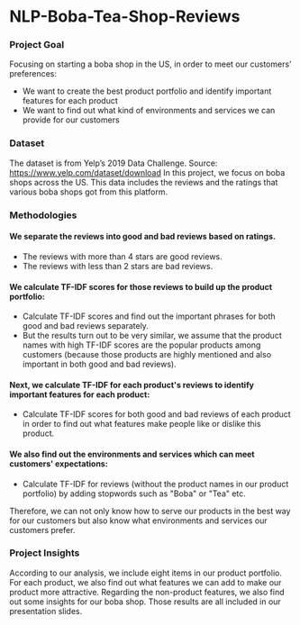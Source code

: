 # NLP-Boba-Tea-Shop-Reviews

### Project Goal

Focusing on starting a boba shop in the US, in order to meet our customers' preferences:
- We want to create the best product portfolio and identify important features for each product
- We want to find out what kind of environments and services we can provide for our customers 


### Dataset
 
The dataset is from Yelp’s 2019 Data Challenge. Source: https://www.yelp.com/dataset/download 
In this project, we focus on boba shops across the US. This data includes the reviews and the ratings that various boba shops got from this platform.


### Methodologies

#### We separate the reviews into good and bad reviews based on ratings.
- The reviews with more than 4 stars are good reviews.
- The reviews with less than 2 stars are bad reviews.

#### We calculate TF-IDF scores for those reviews to build up the product portfolio:
- Calculate TF-IDF scores and find out the important phrases for both good and bad reviews separately.
- But the results turn out to be very similar, we assume that the product names with high TF-IDF scores are the popular products among customers (because those products are highly mentioned and also important in both good and bad reviews).
 
#### Next, we calculate TF-IDF for each product's reviews to identify important features for each product:
- Calculate TF-IDF scores for both good and bad reviews of each product in order to find out what features make people like or dislike this product.

#### We also find out the environments and services which can meet customers' expectations:
- Calculate TF-IDF for reviews (without the product names in our product portfolio) by adding stopwords such as "Boba" or "Tea" etc.


Therefore, we can not only know how to serve our products in the best way for our customers but also know what environments and services our customers prefer.


### Project Insights

According to our analysis, we include eight items in our product portfolio. For each product, we also find out what features we can add to make our product more attractive.
Regarding the non-product features, we also find out some insights for our boba shop.
Those results are all included in our presentation slides.
